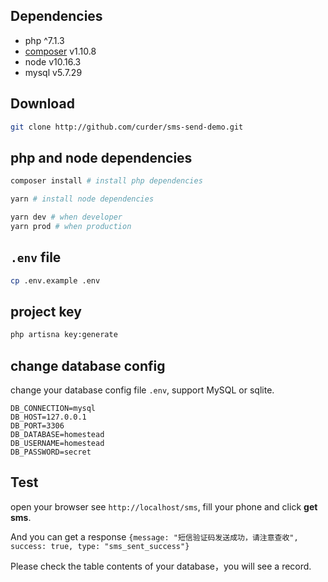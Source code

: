 ## Dependencies

- php ^7.1.3
- [composer](https://getcomposer.org/download/) v1.10.8
- node v10.16.3
- mysql v5.7.29

## Download

```bash
git clone http://github.com/curder/sms-send-demo.git
```

## php and node dependencies

```bash
composer install # install php dependencies

yarn # install node dependencies

yarn dev # when developer
yarn prod # when production
```

## `.env` file

```bash
cp .env.example .env
```

## project key

```bash
php artisna key:generate
```

## change database config

change your database config file `.env`, support MySQL or sqlite.
```dotenv
DB_CONNECTION=mysql
DB_HOST=127.0.0.1
DB_PORT=3306
DB_DATABASE=homestead
DB_USERNAME=homestead
DB_PASSWORD=secret
```

## Test
open your browser see `http://localhost/sms`, fill your phone and click **get sms**.

And you can get a response `{message: "短信验证码发送成功，请注意查收", success: true, type: "sms_sent_success"}`

Please check the table contents of your database，you will see a record.
